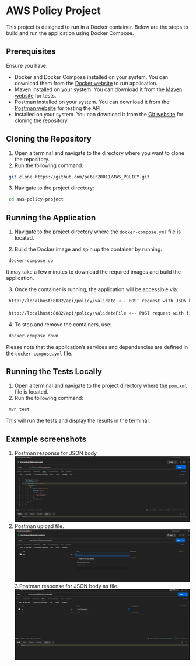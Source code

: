 # AWS Policy Project

This project is designed to run in a Docker container. Below are the steps to build and run the application using Docker Compose.

## Prerequisites
Ensure you have:
 - Docker and Docker Compose installed on your system. You can download them from the [Docker website](https://www.docker.com/get-started) to run application.
 - Maven installed on your system. You can download it from the [Maven website](https://maven.apache.org/download.cgi) for tests.
 - Postman installed on your system. You can download it from the [Postman website](https://www.postman.com/downloads/) for testing the API.
 - installed on your system. You can download it from the [Git website](https://git-scm.com/downloads) for cloning the repository.
## Cloning the Repository
1. Open a terminal and navigate to the directory where you want to clone the repository.
2. Run the following command:
 ```bash
  git clone https://github.com/peter20011/AWS_POLICY.git
  ```
3. Navigate to the project directory:
 ```bash
  cd aws-policy-project
  ```

## Running the Application

1. Navigate to the project directory where the `docker-compose.yml` file is located.

2. Build the Docker image and spin up the container by running:
 ```bash
  docker-compose up 
 ```
It may take a few minutes to download the required images and build the application.

3. Once the container is running, the application will be accessible via:
 ```bash
  http://localhost:8082/api/policy/validate <-- POST request with JSON body in Postman
   
  http://localhost:8082/api/policy/validateFile <-- POST request with file upload in Postman (make your own file with .json extension and upload it in Postman)
 ```
4. To stop and remove the containers, use:
 ```bash
  docker-compose down
  ```

Please note that the application’s services and dependencies are defined in the `docker-compose.yml` file.

## Running the Tests Locally
1. Open a terminal and navigate to the project directory where the `pom.xml` file is located.
2. Run the following command:
 ```bash 
  mvn test
 ```
This will run the tests and display the results in the terminal.

## Example screenshots
1. Postman response for JSON body
![](ScreamShots/PostForJSONPostman.png)
2. Postman upload file.
![](ScreamShots/UploadFile.png)
3.Postman response for JSON body as file.
![](ScreamShots/PostForJSONAsFilePostman.png)



